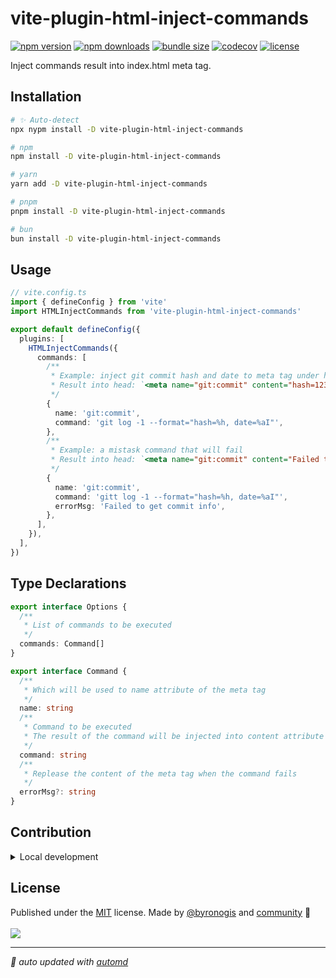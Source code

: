 # vite-plugin-html-inject-commands

<!-- automd:badges color="yellow" license codecov bundlephobia packagephobia -->

[![npm version](https://img.shields.io/npm/v/vite-plugin-html-inject-commands?color=yellow)](https://npmjs.com/package/vite-plugin-html-inject-commands)
[![npm downloads](https://img.shields.io/npm/dm/vite-plugin-html-inject-commands?color=yellow)](https://npmjs.com/package/vite-plugin-html-inject-commands)
[![bundle size](https://img.shields.io/bundlephobia/minzip/vite-plugin-html-inject-commands?color=yellow)](https://bundlephobia.com/package/vite-plugin-html-inject-commands)
[![codecov](https://img.shields.io/codecov/c/gh/byronogis/vite-plugin-html-inject-commands?color=yellow)](https://codecov.io/gh/byronogis/vite-plugin-html-inject-commands)
[![license](https://img.shields.io/github/license/byronogis/vite-plugin-html-inject-commands?color=yellow)](https://github.com/byronogis/vite-plugin-html-inject-commands/blob/main/LICENSE)

<!-- /automd -->

Inject commands result into index.html meta tag.

## Installation

<!-- automd:pm-install dev -->

```sh
# ✨ Auto-detect
npx nypm install -D vite-plugin-html-inject-commands

# npm
npm install -D vite-plugin-html-inject-commands

# yarn
yarn add -D vite-plugin-html-inject-commands

# pnpm
pnpm install -D vite-plugin-html-inject-commands

# bun
bun install -D vite-plugin-html-inject-commands
```

<!-- /automd -->

## Usage

```ts
// vite.config.ts
import { defineConfig } from 'vite'
import HTMLInjectCommands from 'vite-plugin-html-inject-commands'

export default defineConfig({
  plugins: [
    HTMLInjectCommands({
      commands: [
        /**
         * Example: inject git commit hash and date to meta tag under head
         * Result into head: `<meta name="git:commit" content="hash=123456, date=2021-09-01T00:00:00+00:00">`
         */
        {
          name: 'git:commit',
          command: 'git log -1 --format="hash=%h, date=%aI"',
        },
        /**
         * Example: a mistask command that will fail
         * Result into head: `<meta name="git:commit" content="Failed to get commit info">`
         */
        {
          name: 'git:commit',
          command: 'gitt log -1 --format="hash=%h, date=%aI"',
          errorMsg: 'Failed to get commit info',
        },
      ],
    }),
  ],
})
```

## Type Declarations

<!-- automd:file src="./src/type.ts" code lang="ts" -->

```ts [type.ts]
export interface Options {
  /**
   * List of commands to be executed
   */
  commands: Command[]
}

export interface Command {
  /**
   * Which will be used to name attribute of the meta tag
   */
  name: string
  /**
   * Command to be executed
   * The result of the command will be injected into content attribute of the meta tag
   */
  command: string
  /**
   * Replease the content of the meta tag when the command fails
   */
  errorMsg?: string
}
```

<!-- /automd -->

<!-- automd:fetch url="gh:byronogis/.github/main/snippets/readme-contrib-node-pnpm.md" -->

## Contribution

<details>
  <summary>Local development</summary>

- Clone this repository
- Install the latest LTS version of [Node.js](https://nodejs.org/en/)
- Enable [Corepack](https://github.com/nodejs/corepack) using `corepack enable`
- Install dependencies using `pnpm install`
- Run tests using `pnpm dev` or `pnpm test`

</details>

<!-- /automd -->

## License

<!-- automd:contributors author="byronogis" license="MIT" -->

Published under the [MIT](https://github.com/byronogis/vite-plugin-html-inject-commands/blob/main/LICENSE) license.
Made by [@byronogis](https://github.com/byronogis) and [community](https://github.com/byronogis/vite-plugin-html-inject-commands/graphs/contributors) 💛
<br><br>
<a href="https://github.com/byronogis/vite-plugin-html-inject-commands/graphs/contributors">
<img src="https://contrib.rocks/image?repo=byronogis/vite-plugin-html-inject-commands" />
</a>

<!-- /automd -->

<!-- automd:with-automd -->

---

_🤖 auto updated with [automd](https://automd.unjs.io)_

<!-- /automd -->
